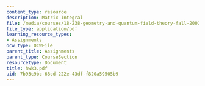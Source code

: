 ```yaml
---
content_type: resource
description: Matrix Integral
file: /media/courses/18-238-geometry-and-quantum-field-theory-fall-2002/7b93c9bc68cd222e43dff820a59505b9_hwk3.pdf
file_type: application/pdf
learning_resource_types:
- Assignments
ocw_type: OCWFile
parent_title: Assignments
parent_type: CourseSection
resourcetype: Document
title: hwk3.pdf
uid: 7b93c9bc-68cd-222e-43df-f820a59505b9
---
```

